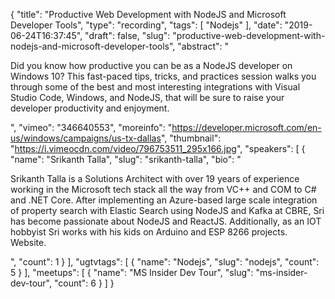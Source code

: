 {
  "title": "Productive Web Development with NodeJS and Microsoft Developer Tools",
  "type": "recording",
  "tags": [
    "Nodejs"
  ],
  "date": "2019-06-24T16:37:45",
  "draft": false,
  "slug": "productive-web-development-with-nodejs-and-microsoft-developer-tools",
  "abstract": "<p>Did you know how productive you can be as a NodeJS developer on Windows 10? This fast-paced tips, tricks, and practices session walks you through some of the best and most interesting integrations with Visual Studio Code, Windows, and NodeJS, that will be sure to raise your developer productivity and enjoyment.</p>",
  "vimeo": "346640553",
  "moreinfo": "https://developer.microsoft.com/en-us/windows/campaigns/us-tx-dallas",
  "thumbnail": "https://i.vimeocdn.com/video/796753511_295x166.jpg",
  "speakers": [
    {
      "name": "Srikanth Talla",
      "slug": "srikanth-talla",
      "bio": "<p>Srikanth Talla is a Solutions Architect with over 19 years of experience working in the Microsoft tech stack all the way from VC++ and COM to C# and .NET Core. After implementing an Azure-based large scale integration of property search with Elastic Search using NodeJS and Kafka at CBRE, Sri has become passionate about NodeJS and ReactJS. Additionally, as an IOT hobbyist Sri works with his kids on Arduino and ESP 8266 projects. Website.</p>",
      "count": 1
    }
  ],
  "ugtvtags": [
    {
      "name": "Nodejs",
      "slug": "nodejs",
      "count": 5
    }
  ],
  "meetups": [
    {
      "name": "MS Insider Dev Tour",
      "slug": "ms-insider-dev-tour",
      "count": 6
    }
  ]
}